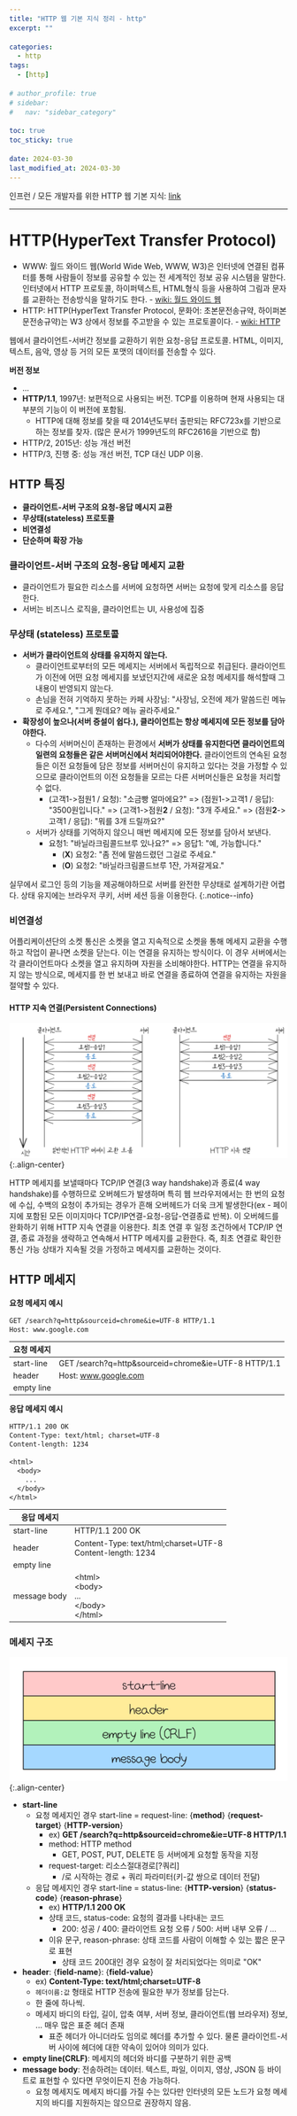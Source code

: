 ```yaml
---
title: "HTTP 웹 기본 지식 정리 - http"
excerpt: ""

categories:
  - http
tags:
  - [http]

# author_profile: true
# sidebar:
#   nav: "sidebar_category"

toc: true
toc_sticky: true

date: 2024-03-30
last_modified_at: 2024-03-30
---
```


인프런 / 모든 개발자를 위한 HTTP 웹 기본 지식: [link](https://www.inflearn.com/course/http-%EC%9B%B9-%EB%84%A4%ED%8A%B8%EC%9B%8C%ED%81%AC)

---
# HTTP(HyperText Transfer Protocol)

* WWW: 월드 와이드 웹(World Wide Web, WWW, W3)은 인터넷에 연결된 컴퓨터를 통해 사람들이 정보를 공유할 수 있는 전 세계적인 정보 공유 시스템을 말한다.
인터넷에서 HTTP 프로토콜, 하이퍼텍스트, HTML형식 등을 사용하여 그림과 문자를 교환하는 전송방식을 말하기도 한다. - [wiki: 월드 와이드 웹](https://ko.wikipedia.org/wiki/%EC%9B%94%EB%93%9C_%EC%99%80%EC%9D%B4%EB%93%9C_%EC%9B%B9)
* HTTP: HTTP(HyperText Transfer Protocol, 문화어: 초본문전송규약, 하이퍼본문전송규약)는 W3 상에서 정보를 주고받을 수 있는 프로토콜이다. - [wiki: HTTP](https://ko.wikipedia.org/wiki/HTTP)

웹에서 클라이언트-서버간 정보를 교환하기 위한 요청-응답 프로토콜. HTML, 이미지, 텍스트, 음악, 영상 등 거의 모든 포맷의 데이터를 전송할 수 있다.

**버전 정보**
* ...
* **HTTP/1.1**, 1997년: 보편적으로 사용되는 버전. TCP를 이용하며 현재 사용되는 대부분의 기능이 이 버전에 포함됨.
  * HTTP에 대해 정보를 찾을 때 2014년도부터 출판되는 RFC723x를 기반으로 하는 정보를 찾자. (많은 문서가 1999년도의 RFC2616을 기반으로 함)
* HTTP/2, 2015년: 성능 개선 버전
* HTTP/3, 진행 중: 성능 개선 버전, TCP 대신 UDP 이용.

## HTTP 특징

* **클라이언트-서버 구조의 요청-응답 메시지 교환**
* **무상태(stateless) 프로토콜**
* **비연결성**
* **단순하며 확장 가능**

### 클라이언트-서버 구조의 요청-응답 메세지 교환
* 클라이언트가 필요한 리소스를 서버에 요청하면 서버는 요청에 맞게 리소스를 응답한다.
* 서버는 비즈니스 로직을, 클라이언트는 UI, 사용성에 집중

### 무상태 (stateless) 프로토콜
* **서버가 클라이언트의 상태를 유지하지 않는다.**
  * 클라이언트로부터의 모든 메세지는 서버에서 독립적으로 취급된다. 클라이언트가 이전에 어떤 요청 메세지를 보냈던지간에 새로운 요청 메세지를 해석할때 그 내용이 반영되지 않는다.
  * 손님을 전혀 기억하지 못하는 카페 사장님: "사장님, 오전에 제가 말씀드린 메뉴로 주세요.", "그게 뭔데요? 메뉴 골라주세요."
* **확장성이 높으나(서버 증설이 쉽다.), 클라이언트는 항상 메세지에 모든 정보를 담아야한다.**
  * 다수의 서버머신이 존재하는 환경에서 **서버가 상태를 유지한다면 클라이언트의 일련의 요청들은 같은 서버머신에서 처리되어야한다.** 
  클라이언트의 연속된 요청들은 이전 요청들에 담은 정보를 서버머신이 유지하고 있다는 것을 가정할 수 있으므로 클라이언트의 이전 요청들을 모르는 다른 서버머신들은 요청을 처리할 수 없다.
    * (고객1->점원1 / 요청): "소금빵 얼마에요?" => (점원1->고객1 / 응답): "3500원입니다." => (고객1->점원**2** / 요청): "3개 주세요." => (점원**2**->고객1 / 응답): "뭐를 3개 드릴까요?"
  * 서버가 상태를 기억하지 않으니 매번 메세지에 모든 정보를 담아서 보낸다.
    * 요청1: "바닐라크림콜드브루 있나요?" => 응답1: "예, 가능합니다."
      * (**X**) 요청2: "좀 전에 말씀드렸던 그걸로 주세요."
      * (**O**) 요청2: "바닐라크림콜드브루 1잔, 가져갈게요."

실무에서 로그인 등의 기능을 제공해야하므로 서버를 완전한 무상태로 설계하기란 어렵다. 상태 유지에는 브라우저 쿠키, 서버 세션 등을 이용한다.
{:.notice--info}

### 비연결성

어플리케이션단의 소켓 통신은 소켓을 열고 지속적으로 소켓을 통해 메세지 교환을 수행하고 작업이 끝나면 소켓을 닫는다. 이는 연결을 유지하는 방식이다.
이 경우 서버에서는 각 클라이언트마다 소켓을 열고 유지하며 자원을 소비해야한다.
HTTP는 연결을 유지하지 않는 방식으로, 메세지를 한 번 보내고 바로 연결을 종료하여 연결을 유지하는 자원을 절약할 수 있다.

#### HTTP 지속 연결(Persistent Connections)

![http-persistent-connection](/images/backend/http/http-basic-03/http-persistent-connection.jpg){:.align-center}

HTTP 메세지를 보낼때마다 TCP/IP 연결(3 way handshake)과 종료(4 way handshake)를 수행하므로 오버헤드가 발생하며
특히 웹 브라우저에서는 한 번의 요청에 수십, 수백의 요청이 추가되는 경우가 흔해 오버헤드가 더욱 크게 발생한다(ex - 페이지에 포함된 모든 이미지마다 TCP/IP연결-요청-응답-연결종료 반복).
이 오버헤드를 완화하기 위해 HTTP 지속 연결을 이용한다. 최초 연결 후 일정 조건하에서 TCP/IP 연결, 종료 과정을 생략하고 연속해서 HTTP 메세지를 교환한다.
즉, 최초 연결로 확인한 통신 가능 상태가 지속될 것을 가정하고 메세지를 교환하는 것이다.    


## HTTP 메세지

**요청 메세지 예시**
```
GET /search?q=http&sourceid=chrome&ie=UTF-8 HTTP/1.1
Host: www.google.com

```

| 요청 메세지   |  |
|----------|--|
| start-line |GET /search?q=http&sourceid=chrome&ie=UTF-8 HTTP/1.1|
| header |Host: www.google.com|
|empty line| |


**응답 메세지 예시**
```
HTTP/1.1 200 OK
Content-Type: text/html; charset=UTF-8
Content-length: 1234

<html>
  <body>
    ...
  </body>
</html>
```

| 응답 메세지       |                                                               |
|--------------|---------------------------------------------------------------|
| start-line   | HTTP/1.1 200 OK                                               |
| header       | Content-Type: text/html;charset=UTF-8<br>Content-length: 1234 |
| empty line   |                                                               |
| message body | \<html\><br>\<body\><br>...<br>\</body\><br>\</html\>         |


### 메세지 구조

![http 메세지 구조](/images/backend/http/http-basic-03/http-message-struct.jpg){:.align-center}

* **start-line**
  * 요청 메세지인 경우 start-line = request-line: {**method**} {**request-target**} {**HTTP-version**}
    * ex) **GET /search?q=http&sourceid=chrome&ie=UTF-8 HTTP/1.1**
    * method: HTTP method
      * GET, POST, PUT, DELETE 등 서버에게 요청할 동작을 지정
    * request-target: 리소스절대경로[?쿼리]
      * /로 시작하는 경로 + 쿼리 파라미터(키-값 쌍으로 데이터 전달)
  * 응답 메세지인 경우 start-line = status-line: {**HTTP-version**} {**status-code**} {**reason-phrase**}
    * ex) **HTTP/1.1 200 OK**
    * 상태 코드, status-code: 요청의 결과를 나타내는 코드
      * 200: 성공 / 400: 클라이언트 요청 오류 / 500: 서버 내부 오류 / ...
    * 이유 문구, reason-phrase: 상태 코드를 사람이 이해할 수 있는 짧은 문구로 표현
      * 상태 코드 200대인 경우 요청이 잘 처리되었다는 의미로 "OK"
* **header**: {**field-name**}: {**field-value**}
  * ex) **Content-Type: text/html;charset=UTF-8**
  * `헤더이름:값` 형태로 HTTP 전송에 필요한 부가 정보를 담는다.
  * 한 줄에 하나씩.
  * 메세지 바디의 타입, 길이, 압축 여부, 서버 정보, 클라이언트(웹 브라우저) 정보, ... 매우 많은 표준 헤더 존재
    * 표준 헤더가 아니더라도 임의로 헤더를 추가할 수 있다. 물론 클라이언트-서버 사이에 헤더에 대한 약속이 있어야 의미가 있다.
* **empty line(CRLF)**: 메세지의 헤더와 바디를 구분하기 위한 공백
* **message body**: 전송하려는 데이터. 텍스트, 파일, 이미지, 영상, JSON 등 바이트로 표현할 수 있다면 무엇이든지 전송 가능하다.
  * 요청 메세지도 메세지 바디를 가질 수는 있다만 인터넷의 모든 노드가 요청 메세지의 바디를 지원하지는 않으므로 권장하지 않음. 